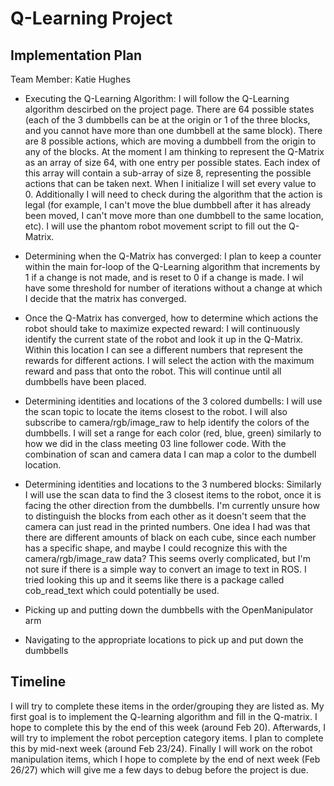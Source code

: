 # Q-Learning Project

## Implementation Plan

Team Member: Katie Hughes

* Executing the Q-Learning Algorithm: I will follow the Q-Learning algorithm descirbed on the project page. There are 64 possible states (each of the 3 dumbbells can be at the origin or 1 of the three blocks, and you cannot have more than one dumbbell at the same block). There are 8 possible actions, which are moving a dumbbell from the origin to any of the blocks. At the moment I am thinking to represent the Q-Matrix as an array of size 64, with one entry per possible states. Each index of this array will contain a sub-array of size 8, representing the possible actions that can be taken next. When I initialize I will set every value to 0. Additionally I will need to check during the algorithm that the action is legal (for example, I can't move the blue dumbbell after it has already been moved, I can't move more than one dumbbell to the same location, etc). I will use the phantom robot movement script to fill out the Q-Matrix. 
* Determining when the Q-Matrix has converged: I plan to keep a counter within the main for-loop of the Q-Learning algorithm that increments by 1  if a change is not made, and is reset to 0 if a change is made. I wil have some threshold for number of iterations without a change at which I decide that the matrix has converged. 
* Once the Q-Matrix has converged, how to determine which actions the robot should take to maximize expected reward: I will continuously identify the current state of the robot and look it up in the Q-Matrix. Within this location I can see a different numbers that represent the rewards for different actions. I will select the action with the maximum reward and pass that onto the robot. This will continue until all dumbbells have been placed. 

* Determining identities and locations of the 3 colored dumbells: I will use the scan topic to locate the items closest to the robot. I will also subscribe to camera/rgb/image_raw to help identify the colors of the dumbbells. I will set a range for each color (red, blue, green) similarly to how we did in the class meeting 03 line follower code. With the combination of scan and camera data I can map a color to the dumbell location. 
* Determining identities and locations to the 3 numbered blocks: Similarly I will use the scan data to find the 3 closest items to the robot, once it is facing the other direction from the dumbbells. I'm currently unsure how to distinguish the blocks from each other as it doesn't seem that the camera can just read in the printed numbers. One idea I had was that there are different amounts of black on each cube, since each number has a specific shape, and maybe I could recognize this with the camera/rgb/image_raw data? This seems overly complicated, but I'm not sure if there is a simple way to convert an image to text in ROS. I tried looking this up and it seems like there is a package called cob_read_text which could potentially be used. 

* Picking up and putting down the dumbbells with the OpenManipulator arm
* Navigating to the appropriate locations to pick up and put down the dumbbells

## Timeline
I will try to complete these items in the order/grouping they are listed as. My first goal is to implement the Q-learning algorithm and fill in the Q-matrix. I hope to complete this by the end of this week (around Feb 20). Afterwards, I will try to implement the robot perception category items. I plan to complete this by mid-next week (around Feb 23/24). Finally I will work on the robot manipulation items, which I hope to complete by the end of next week (Feb 26/27) which will give me a few days to debug before the project is due. 
